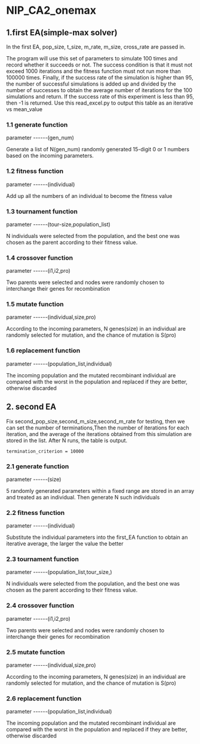 # NIP_CA2_onemax

## 1.first EA(simple-max solver)

In the first EA, pop_size, t_size, m_rate, m_size, cross_rate are passed in.

The program will use this set of parameters to simulate 100 times and record whether it succeeds or not. The success condition is that it must not exceed 1000 iterations and the fitness function must not run more than 100000 times. Finally, if the success rate of the simulation is higher than 95, the number of successful simulations is added up and divided by the number of successes to obtain the average number of iterations for the 100 simulations and return. If the success rate of this experiment is less than 95, then -1 is returned. Use this read_excel.py to output this table as an iterative vs mean_value

### 1.1 generate function

parameter ------(gen_num)

Generate a list of N(gen_num) randomly generated 15-digit 0 or 1 numbers based on the incoming parameters.

### 1.2 fitness function

parameter ------(individual)

Add up all the numbers of an individual to become the fitness value

### 1.3 tournament function

parameter ------(tour-size,population_list)

N individuals were selected from the population, and the best one was chosen as the parent according to their fitness value.

### 1.4 crossover function

parameter ------(i1,i2,pro)

Two parents were selected and nodes were randomly chosen to interchange their genes for recombination

### 1.5 mutate function

parameter ------(individual,size,pro)

According to the incoming parameters, N genes(size) in an individual are randomly selected for mutation, and the chance of mutation is S(pro)

### 1.6 replacement function

parameter ------(population_list,individual)

The incoming population and the mutated recombinant individual are compared with the worst in the population and replaced if they are better, otherwise discarded

## 2. second EA

Fix second_pop_size,second_m_size,second_m_rate for testing, then we can set the number of terminations,Then the number of iterations for each iteration, and the average of the iterations obtained from this simulation are stored in the list. After N runs, the table is output.

```
termination_criterion = 10000
```

### 2.1 generate function

parameter ------(size)

5 randomly generated parameters within a fixed range are stored in an array and treated as an individual. Then generate N such individuals

### 2.2 fitness function

parameter ------(individual)

Substitute the individual parameters into the first_EA function to obtain an iterative average, the larger the value the better

### 2.3 tournament function

parameter ------(population_list,tour_size,)

N individuals were selected from the population, and the best one was chosen as the parent according to their fitness value.

### 2.4 crossover function

parameter ------(i1,i2,pro)

Two parents were selected and nodes were randomly chosen to interchange their genes for recombination

### 2.5 mutate function

parameter ------(individual,size,pro)

According to the incoming parameters, N genes(size) in an individual are randomly selected for mutation, and the chance of mutation is S(pro)

### 2.6 replacement function

parameter ------(population_list,individual)

The incoming population and the mutated recombinant individual are compared with the worst in the population and replaced if they are better, otherwise discarded

